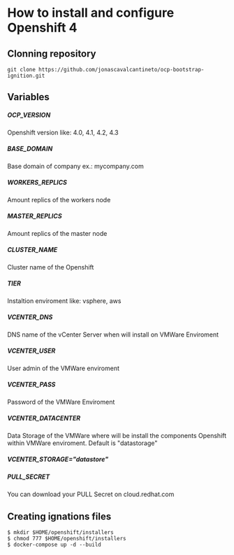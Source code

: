 # How to install and configure Openshift 4


## Clonning repository 

```
git clone https://github.com/jonascavalcantineto/ocp-bootstrap-ignition.git
```
## Variables

##### OCP_VERSION
Openshift version like: 4.0, 4.1, 4.2, 4.3
##### BASE_DOMAIN
Base domain of company ex.: mycompany.com
##### WORKERS_REPLICS
Amount replics of the workers node
##### MASTER_REPLICS
Amount replics of the master node
##### CLUSTER_NAME
Cluster name of the Openshift
##### TIER
Instaltion enviroment like: vsphere, aws
##### VCENTER_DNS
DNS name of the vCenter Server when will install on VMWare Enviroment
##### VCENTER_USER
User admin of the VMWare enviroment
##### VCENTER_PASS
Password of the VMWare Enviroment
##### VCENTER_DATACENTER
Data Storage of the VMWare where will be install the components Openshift within VMWare enviroment. Default is "datastorage"
##### VCENTER_STORAGE="datastore"
##### PULL_SECRET
You can download your PULL Secret on cloud.redhat.com

## Creating ignations files

```
$ mkdir $HOME/openshift/installers
$ chmod 777 $HOME/openshift/installers
$ docker-compose up -d --build
```